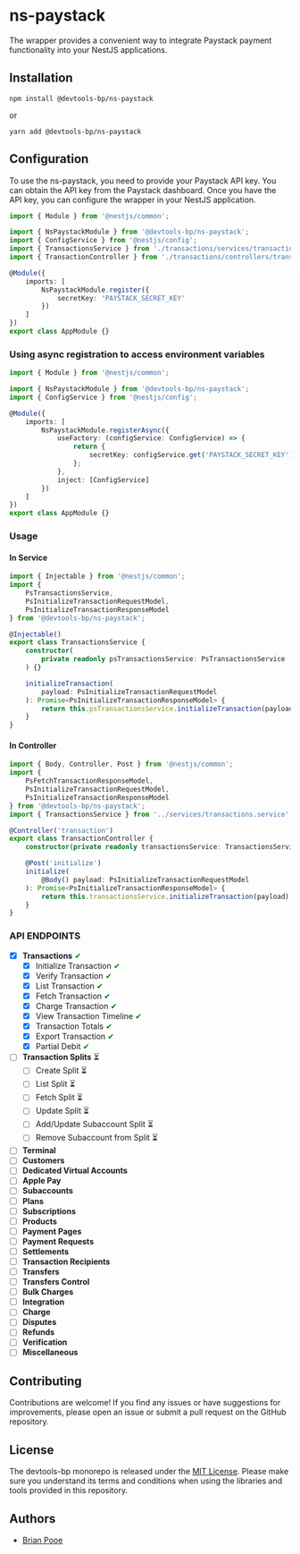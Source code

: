 # ns-paystack

The wrapper provides a convenient way to integrate Paystack payment functionality into your NestJS applications.

## Installation

```shell
npm install @devtools-bp/ns-paystack
```

or

```shell
yarn add @devtools-bp/ns-paystack
```

## Configuration

To use the ns-paystack, you need to provide your Paystack API key. You can obtain the API key from the Paystack
dashboard. Once you have the API key, you can configure the wrapper in your NestJS application.

```typescript
import { Module } from '@nestjs/common';

import { NsPaystackModule } from '@devtools-bp/ns-paystack';
import { ConfigService } from '@nestjs/config';
import { TransactionsService } from './transactions/services/transactions.service';
import { TransactionController } from './transactions/controllers/transaction.controller';

@Module({
    imports: [
        NsPaystackModule.register({
            secretKey: 'PAYSTACK_SECRET_KEY'
        })
    ]
})
export class AppModule {}
```

### Using async registration to access environment variables

```typescript
import { Module } from '@nestjs/common';

import { NsPaystackModule } from '@devtools-bp/ns-paystack';
import { ConfigService } from '@nestjs/config';

@Module({
    imports: [
        NsPaystackModule.registerAsync({
            useFactory: (configService: ConfigService) => {
                return {
                    secretKey: configService.get('PAYSTACK_SECRET_KEY')
                };
            },
            inject: [ConfigService]
        })
    ]
})
export class AppModule {}
```

### Usage

#### In Service

```typescript
import { Injectable } from '@nestjs/common';
import {
    PsTransactionsService,
    PsInitializeTransactionRequestModel,
    PsInitializeTransactionResponseModel
} from '@devtools-bp/ns-paystack';

@Injectable()
export class TransactionsService {
    constructor(
        private readonly psTransactionsService: PsTransactionsService
    ) {}

    initializeTransaction(
        payload: PsInitializeTransactionRequestModel
    ): Promise<PsInitializeTransactionResponseModel> {
        return this.psTransactionsService.initializeTransaction(payload);
    }
}
```

#### In Controller

```typescript
import { Body, Controller, Post } from '@nestjs/common';
import {
    PsFetchTransactionResponseModel,
    PsInitializeTransactionRequestModel,
    PsInitializeTransactionResponseModel
} from '@devtools-bp/ns-paystack';
import { TransactionsService } from '../services/transactions.service';

@Controller('transaction')
export class TransactionController {
    constructor(private readonly transactionsService: TransactionsService) {}

    @Post('initialize')
    initialize(
        @Body() payload: PsInitializeTransactionRequestModel
    ): Promise<PsInitializeTransactionResponseModel> {
        return this.transactionsService.initializeTransaction(payload);
    }
}
```

### API ENDPOINTS

-   [x] **Transactions** <span style="color:green;">&#x2714;</span>
    -   [x] Initialize Transaction <span style="color:green;">&#x2714;</span>
    -   [x] Verify Transaction <span style="color:green;">&#x2714;</span>
    -   [x] List Transaction <span style="color:green;">&#x2714;</span>
    -   [x] Fetch Transaction <span style="color:green;">&#x2714;</span>
    -   [x] Charge Transaction <span style="color:green;">&#x2714;</span>
    -   [x] View Transaction Timeline <span style="color:green;">&#x2714;</span>
    -   [x] Transaction Totals <span style="color:green;">&#x2714;</span>
    -   [x] Export Transaction <span style="color:green;">&#x2714;</span>
    -   [x] Partial Debit <span style="color:green;">&#x2714;</span>
-   [ ] **Transaction Splits** &#x23F3;
    -   [ ] Create Split &#x23F3;
    -   [ ] List Split &#x23F3;
    -   [ ] Fetch Split &#x23F3;
    -   [ ] Update Split &#x23F3;
    -   [ ] Add/Update Subaccount Split &#x23F3;
    -   [ ] Remove Subaccount from Split &#x23F3;
-   [ ] **Terminal**
-   [ ] **Customers**
-   [ ] **Dedicated Virtual Accounts**
-   [ ] **Apple Pay**
-   [ ] **Subaccounts**
-   [ ] **Plans**
-   [ ] **Subscriptions**
-   [ ] **Products**
-   [ ] **Payment Pages**
-   [ ] **Payment Requests**
-   [ ] **Settlements**
-   [ ] **Transaction Recipients**
-   [ ] **Transfers**
-   [ ] **Transfers Control**
-   [ ] **Bulk Charges**
-   [ ] **Integration**
-   [ ] **Charge**
-   [ ] **Disputes**
-   [ ] **Refunds**
-   [ ] **Verification**
-   [ ] **Miscellaneous**

## Contributing

Contributions are welcome! If you find any issues or have suggestions for improvements, please open an issue or submit a
pull request on the GitHub repository.

## License

The devtools-bp monorepo is released under
the [MIT License](https://github.com/brianpooe/devtools-bp/blob/main/LICENSE). Please make sure you understand its
terms and conditions when using the libraries and tools provided in this repository.

## Authors

-   [Brian Pooe](https://github.com/brianpooe)
